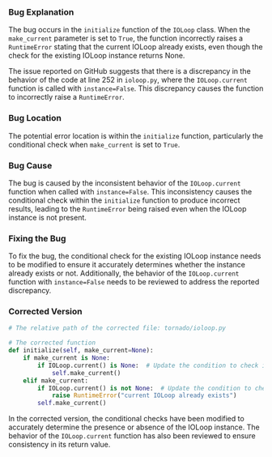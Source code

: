 ### Bug Explanation
The bug occurs in the `initialize` function of the `IOLoop` class. When the `make_current` parameter is set to `True`, the function incorrectly raises a `RuntimeError` stating that the current IOLoop already exists, even though the check for the existing IOLoop instance returns None.

The issue reported on GitHub suggests that there is a discrepancy in the behavior of the code at line 252 in `ioloop.py`, where the `IOLoop.current` function is called with `instance=False`. This discrepancy causes the function to incorrectly raise a `RuntimeError`.

### Bug Location
The potential error location is within the `initialize` function, particularly the conditional check when `make_current` is set to `True`.

### Bug Cause
The bug is caused by the inconsistent behavior of the `IOLoop.current` function when called with `instance=False`. This inconsistency causes the conditional check within the `initialize` function to produce incorrect results, leading to the `RuntimeError` being raised even when the IOLoop instance is not present.

### Fixing the Bug
To fix the bug, the conditional check for the existing IOLoop instance needs to be modified to ensure it accurately determines whether the instance already exists or not. Additionally, the behavior of the `IOLoop.current` function with `instance=False` needs to be reviewed to address the reported discrepancy.

### Corrected Version
```python
# The relative path of the corrected file: tornado/ioloop.py

# The corrected function
def initialize(self, make_current=None):
    if make_current is None:
        if IOLoop.current() is None:  # Update the condition to check if IOLoop instance is None
            self.make_current()
    elif make_current:
        if IOLoop.current() is not None:  # Update the condition to check if IOLoop instance is not None
            raise RuntimeError("current IOLoop already exists")
        self.make_current()
```

In the corrected version, the conditional checks have been modified to accurately determine the presence or absence of the IOLoop instance. The behavior of the `IOLoop.current` function has also been reviewed to ensure consistency in its return value.